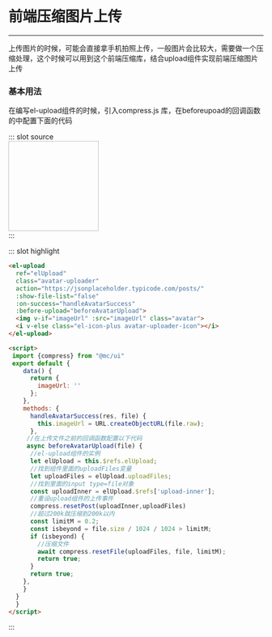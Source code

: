 # 前端压缩图片上传

---

上传图片的时候，可能会直接拿手机拍照上传，一般图片会比较大，需要做一个压缩处理，这个时候可以用到这个前端压缩库，结合upload组件实现前端压缩图片上传

<style>
 .avatar-uploader .el-upload {
    border: 1px dashed #d9d9d9;
    border-radius: 6px;
    cursor: pointer;
    position: relative;
    overflow: hidden;
  }
  .avatar-uploader .el-upload:hover {
    border-color: #409EFF;
  }
  .avatar-uploader-icon {
    font-size: 28px;
    color: #8c939d;
    width: 178px;
    height: 178px;
    line-height: 178px;
    text-align: center;
  }
  .avatar {
    width: 178px;
    height: 178px;
    display: block;
  }
</style>
<script>
 import compress from "@/utils/compress.js"
 export default {
    data() {
      return {
        imageUrl: ''
      };
    },
    methods: {
      handleAvatarSuccess(res, file) {
        this.imageUrl = URL.createObjectURL(file.raw);
      },
     
     async beforeAvatarUpload(file) {
      let elUpload = this.$refs.elUpload;
      let uploadFiles = elUpload.uploadFiles;
      const uploadInner = elUpload.$refs['upload-inner'];
      compress.resetPost(uploadInner,uploadFiles)
      //超过200k就压缩到200k以内
      const limitM = 0.2;
      const isbeyond = file.size / 1024 / 1024 > limitM;
      if (isbeyond) {
        await compress.resetFile(uploadFiles, file, limitM);
        return true;
      }
      return true;
    },
    
  }
  }
</script>

### 基本用法

在编写el-upload组件的时候，引入compress.js 库，在beforeupoad的回调函数的中配置下面的代码

<demo-block>
::: slot source
 <el-upload
  ref="elUpload"
  class="avatar-uploader"
  action="https://jsonplaceholder.typicode.com/posts/"
  :show-file-list="false"
  :on-success="handleAvatarSuccess"
  :before-upload="beforeAvatarUpload">
  <img v-if="imageUrl" :src="imageUrl" class="avatar">
  <i v-else class="el-icon-plus avatar-uploader-icon"></i>
</el-upload>
:::

::: slot highlight
```html
<el-upload
  ref="elUpload"
  class="avatar-uploader"
  action="https://jsonplaceholder.typicode.com/posts/"
  :show-file-list="false"
  :on-success="handleAvatarSuccess"
  :before-upload="beforeAvatarUpload">
  <img v-if="imageUrl" :src="imageUrl" class="avatar">
  <i v-else class="el-icon-plus avatar-uploader-icon"></i>
</el-upload>

<script>
 import {compress} from "@mc/ui"
 export default {
    data() {
      return {
        imageUrl: ''
      };
    },
    methods: {
      handleAvatarSuccess(res, file) {
        this.imageUrl = URL.createObjectURL(file.raw);
      },
     //在上传文件之前的回调函数配置以下代码
     async beforeAvatarUpload(file) {
      //el-upload组件的实例
      let elUpload = this.$refs.elUpload;
      //找到组件里面的uploadFiles变量
      let uploadFiles = elUpload.uploadFiles;
      //找到里面的input type=file对象
      const uploadInner = elUpload.$refs['upload-inner'];
      //重设upload组件的上传事件
      compress.resetPost(uploadInner,uploadFiles)
      //超过200k就压缩到200k以内
      const limitM = 0.2;
      const isbeyond = file.size / 1024 / 1024 > limitM;
      if (isbeyond) {
        //压缩文件
        await compress.resetFile(uploadFiles, file, limitM);
        return true;
      }
      return true;
    },
    }
  }
  }
</script>
```
:::
</demo-block>
 